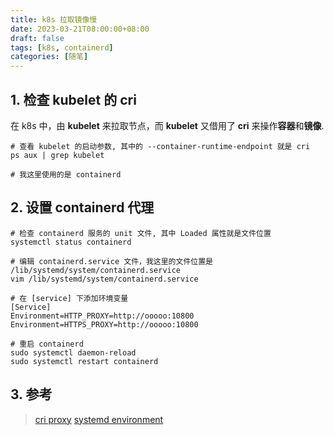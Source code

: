 ```yaml
---
title: k8s 拉取镜像慢
date: 2023-03-21T08:00:00+08:00
draft: false
tags: [k8s, containerd]
categories: [随笔]
---
```


## 1. 检查 kubelet 的 cri

在 k8s 中，由 **kubelet** 来拉取节点，而 **kubelet** 又借用了 **cri** 来操作**容器**和**镜像**.

```shell
# 查看 kubelet 的启动参数, 其中的 --container-runtime-endpoint 就是 cri
ps aux | grep kubelet

# 我这里使用的是 containerd
```

## 2. 设置 containerd 代理

```shell
# 检查 containerd 服务的 unit 文件, 其中 Loaded 属性就是文件位置
systemctl status containerd

# 编辑 containerd.service 文件，我这里的文件位置是 /lib/systemd/system/containerd.service
vim /lib/systemd/system/containerd.service

# 在 [service] 下添加环境变量
[Service]
Environment=HTTP_PROXY=http://ooooo:10800
Environment=HTTPS_PROXY=http://ooooo:10800

# 重启 containerd
sudo systemctl daemon-reload
sudo systemctl restart containerd
```

## 3. 参考

> [cri proxy](https://github.com/containerd/cri/issues/834)
> [systemd environment](https://www.flatcar.org/docs/latest/setup/systemd/environment-variables/)


